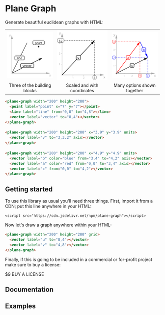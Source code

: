 # Plane Graph

Generate beautiful euclidean graphs with HTML:

<table>
  <tr>
    <td>
      <img width="300px" src="./examples/simple.svg" />
    </td>
    <td>
      <img width="300px" src="./examples/scale.svg" />
    </td>
    <td>
      <img width="300px" src="./examples/complete.svg" />
    </td>
  </tr>
    <tr>
      <td align="center">Three of the building blocks</td>
      <td align="center">Scaled and with coordinates</td>
      <td align="center">Many options shown together</td>
    </tr>
</table>

```html
<plane-graph width="200" height="200">
  <point label="point" x="7" y="7"></point>
  <line label="line" from="0,0" to="4,8"></line>
  <vector label="vector" to="8,4"></vector>
</plane-graph>

<plane-graph width="200" height="200" x="3.9" y="3.9" units>
  <vector label="v" to="3,3.2" axis></vector>
</plane-graph>

<plane-graph width="200" height="200" x="4.9" y="4.9" units>
  <vector label="b" color="blue" from="3,4" to="4,2" axis></vector>
  <vector label="a" color="red" from="0,0" to="3,4" axis></vector>
  <vector label="c" from="0,0" to="4,2"></vector>
</plane-graph>
```

## Getting started

To use this library as usual you'll need three things. First, import it from a CDN; put this line anywhere in your HTML:

```
<script src="https://cdn.jsdelivr.net/npm/plane-graph"></script>
```

Now let's draw a graph anywhere within your HTML:

```html
<plane-graph width="200" height="200" grid>
  <vector label="u" to="8,4"></vector>
  <vector label="v" to="4,8"></vector>
</plane-graph>
```

Finally, if this is going to be included in a commercial or for-profit project make sure to buy a license:

\$9 BUY A LICENSE

## Documentation

### <plane-graph>

### <vector>

### <line>

### <point>

### <label>

### <text>

## Examples
